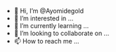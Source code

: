 - 👋 Hi, I’m @Ayomidegold
- 👀 I’m interested in ...
- 🌱 I’m currently learning ...
- 💞️ I’m looking to collaborate on ...
- 📫 How to reach me ...

<!---
Ayomidegol/Ayomidegol is a ✨ special ✨ repository because its `README.md` (this file) appears on your GitHub profile.
You can click the Preview link to take a look at your changes.
--->
